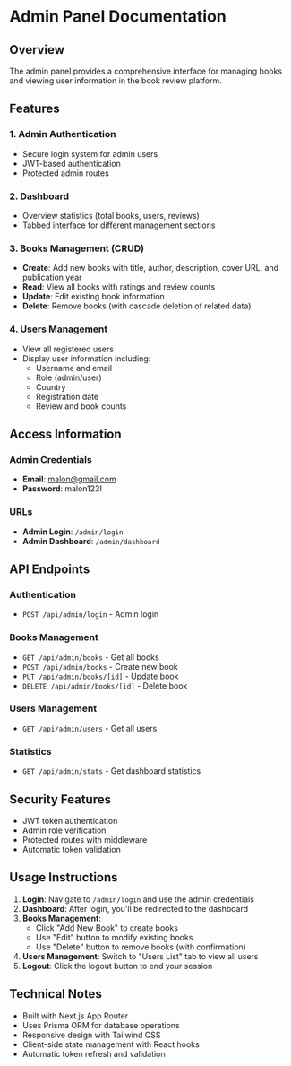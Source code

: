 # Admin Panel Documentation

## Overview

The admin panel provides a comprehensive interface for managing books and viewing user information in the book review platform.

## Features

### 1. Admin Authentication

- Secure login system for admin users
- JWT-based authentication
- Protected admin routes

### 2. Dashboard

- Overview statistics (total books, users, reviews)
- Tabbed interface for different management sections

### 3. Books Management (CRUD)

- **Create**: Add new books with title, author, description, cover URL, and publication year
- **Read**: View all books with ratings and review counts
- **Update**: Edit existing book information
- **Delete**: Remove books (with cascade deletion of related data)

### 4. Users Management

- View all registered users
- Display user information including:
  - Username and email
  - Role (admin/user)
  - Country
  - Registration date
  - Review and book counts

## Access Information

### Admin Credentials

- **Email**: malon@gmail.com
- **Password**: malon123!

### URLs

- **Admin Login**: `/admin/login`
- **Admin Dashboard**: `/admin/dashboard`

## API Endpoints

### Authentication

- `POST /api/admin/login` - Admin login

### Books Management

- `GET /api/admin/books` - Get all books
- `POST /api/admin/books` - Create new book
- `PUT /api/admin/books/[id]` - Update book
- `DELETE /api/admin/books/[id]` - Delete book

### Users Management

- `GET /api/admin/users` - Get all users

### Statistics

- `GET /api/admin/stats` - Get dashboard statistics

## Security Features

- JWT token authentication
- Admin role verification
- Protected routes with middleware
- Automatic token validation

## Usage Instructions

1. **Login**: Navigate to `/admin/login` and use the admin credentials
2. **Dashboard**: After login, you'll be redirected to the dashboard
3. **Books Management**:
   - Click "Add New Book" to create books
   - Use "Edit" button to modify existing books
   - Use "Delete" button to remove books (with confirmation)
4. **Users Management**: Switch to "Users List" tab to view all users
5. **Logout**: Click the logout button to end your session

## Technical Notes

- Built with Next.js App Router
- Uses Prisma ORM for database operations
- Responsive design with Tailwind CSS
- Client-side state management with React hooks
- Automatic token refresh and validation

